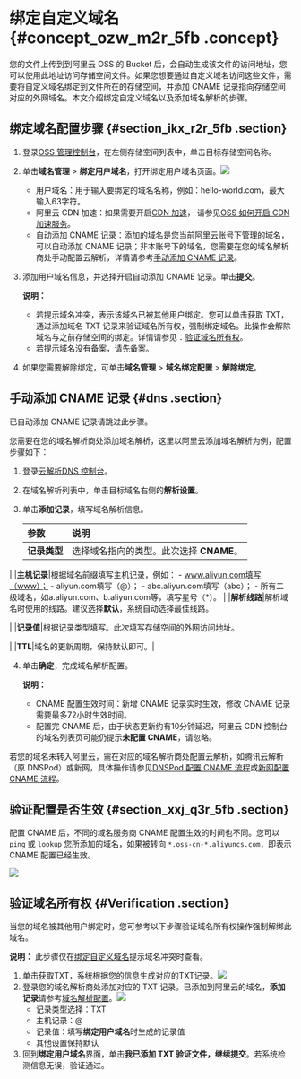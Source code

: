 # 绑定自定义域名 {#concept_ozw_m2r_5fb .concept}

您的文件上传到到阿里云 OSS 的 Bucket 后，会自动生成该文件的访问地址，您可以使用此地址访问存储空间文件。如果您想要通过自定义域名访问这些文件，需要将自定义域名绑定到文件所在的存储空间，并添加 CNAME 记录指向存储空间对应的外网域名。本文介绍绑定自定义域名以及添加域名解析的步骤。

## 绑定域名配置步骤 {#section_ikx_r2r_5fb .section}

1.  登录[OSS 管理控制台](https://oss.console.aliyun.com/overview)，在左侧存储空间列表中，单击目标存储空间名称。
2.  单击**域名管理** \> **绑定用户域名**，打开绑定用户域名页面。![](http://static-aliyun-doc.oss-cn-hangzhou.aliyuncs.com/assets/img/63857/154530014532011_zh-CN.png)
    -   用户域名：用于输入要绑定的域名名称，例如：hello-world.com，最大输入63字符。
    -   阿里云 CDN 加速：如果需要开启[CDN 加速](../../../../cn.zh-CN/最佳实践/存储空间管理/CDN加速OSS.md#)， 请参见[OSS 如何开启 CDN 加速服务](cn.zh-CN/控制台用户指南/管理存储空间/管理域名/绑定CDN加速域名.md#)。
    -   自动添加 CNAME 记录：添加的域名是您当前阿里云账号下管理的域名，可以自动添加 CNAME 记录；非本账号下的域名，您需要在您的域名解析商处手动配置云解析，详情请参考[手动添加 CNAME 记录](#)。
3.  添加用户域名信息，并选择开启自动添加 CNAME 记录。单击**提交**。

    **说明：** 

    -   若提示域名冲突，表示该域名已被其他用户绑定。您可以单击获取 TXT，通过添加域名 TXT 记录来验证域名所有权，强制绑定域名。此操作会解除域名与之前存储空间的绑定。详情请参见：[验证域名所有权](#)。
    -   若提示域名没有备案，请先[备案](https://beian.aliyun.com/order/selfBaIndex.htm)。
4.  如果您需要解除绑定，可单击**域名管理** \> **域名绑定配置** \> **解除绑定**。

## 手动添加 CNAME 记录 {#dns .section}

已自动添加 CNAME 记录请跳过此步骤。

您需要在您的域名解析商处添加域名解析，这里以阿里云添加域名解析为例，配置步骤如下：

1.  登录[云解析DNS 控制台](https://dns.console.aliyun.com/#/dns/domainList)。
2.  在域名解析列表中，单击目标域名右侧的**解析设置**。
3.  单击**添加记录**，填写域名解析信息。

    |参数|说明|
    |:-|:-|
    |**记录类型**|选择域名指向的类型。此次选择 **CNAME**。

|
    |**主机记录**|根据域名前缀填写主机记录，例如：    -   www.aliyun.com填写（www）；
    -   aliyun.com填写（@）；
    -   abc.aliyun.com填写（abc）；
    -   所有二级域名，如a.aliyun.com、b.aliyun.com等，填写星号（\*）。
|
    |**解析线路**|解析域名时使用的线路。建议选择**默认**，系统自动选择最佳线路。

|
    |**记录值**|根据记录类型填写。此次填写存储空间的外网访问地址。

|
    |**TTL**|域名的更新周期，保持默认即可。|

4.  单击**确定**，完成域名解析配置。

    **说明：** 

    -   CNAME 配置生效时间：新增 CNAME 记录实时生效，修改 CNAME 记录需要最多72小时生效时间。
    -   配置完 CNAME 后，由于状态更新约有10分钟延迟，阿里云 CDN 控制台的域名列表页可能仍提示**未配置 CNAME**，请忽略。

若您的域名未转入阿里云，需在对应的域名解析商处配置云解析，如腾讯云解析（原 DNSPod）或新网，具体操作请参见[DNSPod 配置 CNAME 流程](https://help.aliyun.com/document_detail/27145.html)或[新网配置 CNAME 流程](https://help.aliyun.com/document_detail/27146.html)。

## 验证配置是否生效 {#section_xxj_q3r_5fb .section}

配置 CNAME 后，不同的域名服务商 CNAME 配置生效的时间也不同。您可以 `ping` 或 `lookup` 您所添加的域名，如果被转向 `*.oss-cn-*.aliyuncs.com`，即表示 CNAME 配置已经生效。

![](http://static-aliyun-doc.oss-cn-hangzhou.aliyuncs.com/assets/img/63857/154530014532019_zh-CN.png)

## 验证域名所有权 {#Verification .section}

当您的域名被其他用户绑定时，您可参考以下步骤验证域名所有权操作强制解绑此域名。

**说明：** 此步骤仅在[绑定自定义域名]()提示域名冲突时查看。

1.  单击获取TXT，系统根据您的信息生成对应的TXT记录。![](http://static-aliyun-doc.oss-cn-hangzhou.aliyuncs.com/assets/img/63870/154530014532020_zh-CN.png)
2.  登录您的域名解析商处添加对应的 TXT 记录。已添加到阿里云的域名，**添加记录**请参考[域名解析配置](#)。![](http://static-aliyun-doc.oss-cn-hangzhou.aliyuncs.com/assets/img/63870/154530014532022_zh-CN.png)
    -   记录类型选择：TXT
    -   主机记录：@
    -   记录值：填写**绑定用户域名**时生成的记录值
    -   其他设置保持默认
3.  回到**绑定用户域名**界面，单击**我已添加 TXT 验证文件，继续提交**。若系统检测信息无误，验证通过。


